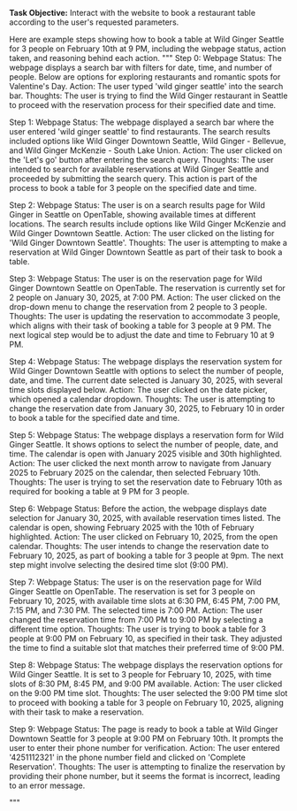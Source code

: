 **Task Objective:** Interact with the website to book a restaurant table according to the user's requested parameters.

Here are example steps showing how to book a table at Wild Ginger Seattle for 3 people on February 10th at 9 PM, including the webpage status, action taken, and reasoning behind each action.
"""
Step 0:
Webpage Status: The webpage displays a search bar with filters for date, time, and number of people. Below are options for exploring restaurants and romantic spots for Valentine's Day.
Action: The user typed 'wild ginger seattle' into the search bar.
Thoughts: The user is trying to find the Wild Ginger restaurant in Seattle to proceed with the reservation process for their specified date and time.

Step 1:
Webpage Status: The webpage displayed a search bar where the user entered 'wild ginger seattle' to find restaurants. The search results included options like Wild Ginger Downtown Seattle, Wild Ginger - Bellevue, and Wild Ginger McKenzie - South Lake Union.
Action: The user clicked on the 'Let's go' button after entering the search query.
Thoughts: The user intended to search for available reservations at Wild Ginger Seattle and proceeded by submitting the search query. This action is part of the process to book a table for 3 people on the specified date and time.

Step 2:
Webpage Status: The user is on a search results page for Wild Ginger in Seattle on OpenTable, showing available times at different locations. The search results include options like Wild Ginger McKenzie and Wild Ginger Downtown Seattle.
Action: The user clicked on the listing for 'Wild Ginger Downtown Seattle'.
Thoughts: The user is attempting to make a reservation at Wild Ginger Downtown Seattle as part of their task to book a table.

Step 3:
Webpage Status: The user is on the reservation page for Wild Ginger Downtown Seattle on OpenTable. The reservation is currently set for 2 people on January 30, 2025, at 7:00 PM.
Action: The user clicked on the drop-down menu to change the reservation from 2 people to 3 people.
Thoughts: The user is updating the reservation to accommodate 3 people, which aligns with their task of booking a table for 3 people at 9 PM. The next logical step would be to adjust the date and time to February 10 at 9 PM.

Step 4:
Webpage Status: The webpage displays the reservation system for Wild Ginger Downtown Seattle with options to select the number of people, date, and time. The current date selected is January 30, 2025, with several time slots displayed below.
Action: The user clicked on the date picker, which opened a calendar dropdown.
Thoughts: The user is attempting to change the reservation date from January 30, 2025, to February 10 in order to book a table for the specified date and time.

Step 5:
Webpage Status: The webpage displays a reservation form for Wild Ginger Seattle. It shows options to select the number of people, date, and time. The calendar is open with January 2025 visible and 30th highlighted.
Action: The user clicked the next month arrow to navigate from January 2025 to February 2025 on the calendar, then selected February 10th.
Thoughts: The user is trying to set the reservation date to February 10th as required for booking a table at 9 PM for 3 people.

Step 6:
Webpage Status: Before the action, the webpage displays date selection for January 30, 2025, with available reservation times listed. The calendar is open, showing February 2025 with the 10th of February highlighted.
Action: The user clicked on February 10, 2025, from the open calendar.
Thoughts: The user intends to change the reservation date to February 10, 2025, as part of booking a table for 3 people at 9pm. The next step might involve selecting the desired time slot (9:00 PM).

Step 7:
Webpage Status: The user is on the reservation page for Wild Ginger Seattle on OpenTable. The reservation is set for 3 people on February 10, 2025, with available time slots at 6:30 PM, 6:45 PM, 7:00 PM, 7:15 PM, and 7:30 PM. The selected time is 7:00 PM.
Action: The user changed the reservation time from 7:00 PM to 9:00 PM by selecting a different time option.
Thoughts: The user is trying to book a table for 3 people at 9:00 PM on February 10, as specified in their task. They adjusted the time to find a suitable slot that matches their preferred time of 9:00 PM.

Step 8:
Webpage Status: The webpage displays the reservation options for Wild Ginger Seattle. It is set to 3 people for February 10, 2025, with time slots of 8:30 PM, 8:45 PM, and 9:00 PM available.
Action: The user clicked on the 9:00 PM time slot.
Thoughts: The user selected the 9:00 PM time slot to proceed with booking a table for 3 people on February 10, 2025, aligning with their task to make a reservation.

Step 9:
Webpage Status: The page is ready to book a table at Wild Ginger Downtown Seattle for 3 people at 9:00 PM on February 10th. It prompts the user to enter their phone number for verification.
Action: The user entered '4251112321' in the phone number field and clicked on 'Complete Reservation'.
Thoughts: The user is attempting to finalize the reservation by providing their phone number, but it seems the format is incorrect, leading to an error message.

"""
